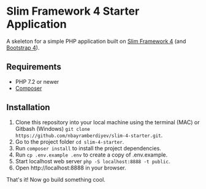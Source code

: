 # Slim Framework 4 Starter Application
A skeleton for a simple PHP application built on [Slim Framework 4](https://www.slimframework.com) (and [Bootstrap 4](https://getbootstrap.com)).

## Requirements
* PHP 7.2 or newer
* [Composer](https://getcomposer.org)

## Installation
1. Clone this repository into your local machine using the terminal (MAC) or Gitbash (Windows) `git clone https://github.com/nbayramberdiyev/slim-4-starter.git`.
2. Go to the project folder `cd slim-4-starter`.
3. Run `composer install` to install the project dependencies.
4. Run `cp .env.example .env` to create a copy of .env.example.
5. Start localhost web server `php -S localhost:8888 -t public`.
6. Open http://localhost:8888 in your browser.

That's it! Now go build something cool.